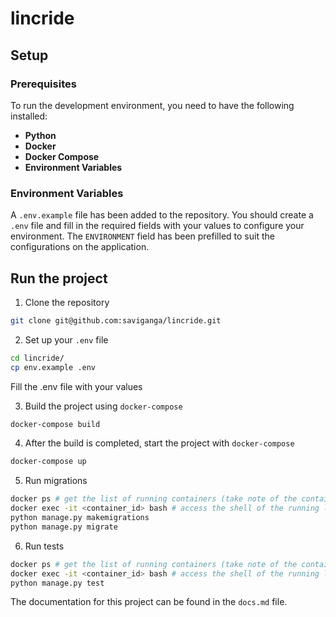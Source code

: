 # lincride

## Setup

### Prerequisites

To run the development environment, you need to have the following installed:

- **Python**
- **Docker**
- **Docker Compose**
- **Environment Variables**

### Environment Variables

A `.env.example` file has been added to the repository. You should create a `.env` file and fill in the required fields with your values to configure your environment. The `ENVIRONMENT` field has been prefilled to suit the configurations on the application.


## Run the project

1. Clone the repository
```bash
git clone git@github.com:saviganga/lincride.git
```

2. Set up your `.env` file
```bash
cd lincride/
cp env.example .env
```
Fill the .env file with your values

3. Build the project using `docker-compose`
```bash
docker-compose build
```

4. After the build is completed, start the project with `docker-compose`
```bash
docker-compose up
```


5. Run migrations
```bash
docker ps # get the list of running containers (take note of the container id)
docker exec -it <container_id> bash # access the shell of the running lincride container
python manage.py makemigrations
python manage.py migrate
```


6. Run tests
```bash
docker ps # get the list of running containers (take note of the container id)
docker exec -it <container_id> bash # access the shell of the running lincride container
python manage.py test
```

The documentation for this project can be found in the `docs.md` file.
